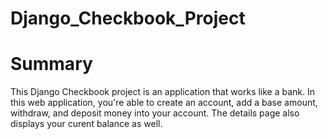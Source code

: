 # Django_Checkbook_Project
<h1>Summary</h1>
<p>This Django Checkbook project is an application that works like a
bank. In this web application, you're able to create an account, add a
base amount, withdraw, and deposit money into your account. The details page
also displays your curent balance as well.
</p>
